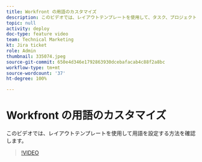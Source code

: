 ```yaml
---
title: Workfront の用語のカスタマイズ
description: このビデオでは、レイアウトテンプレートを使用して、タスク、プロジェクト、その他の項目の用語をカスタマイズする方法について説明します。
topic: null
activity: deploy
doc-type: feature video
team: Technical Marketing
kt: Jira ticket
role: Admin
thumbnail: 335074.jpeg
source-git-commit: 650e4d346e1792863930dcebafacab4c88f2a8bc
workflow-type: tm+mt
source-wordcount: '37'
ht-degree: 100%

---
```


# Workfront の用語のカスタマイズ

このビデオでは、レイアウトテンプレートを使用して用語を設定する方法を確認します。

>[!VIDEO](https://video.tv.adobe.com/v/335074/?quality=12&learn=on)
